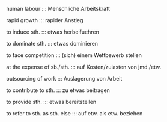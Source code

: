 human labour ::: Menschliche Arbeitskraft
<!--SR:!2024-09-30,4,283!2024-09-29,4,276-->

<!--SR:!2024-10-09,16,306-->

rapid growth ::: rapider Anstieg
<!--SR:!2024-09-29,4,276!2024-09-30,4,283-->

<!--SR:!2024-10-07,14,296-->

to induce sth. ::: etwas herbeifuehren
<!--SR:!2024-09-29,4,276!2024-09-30,4,283-->

<!--SR:!2024-10-07,14,296-->

to dominate sth. ::: etwas dominieren
<!--SR:!2024-09-29,4,270!2024-09-30,4,283-->

<!--SR:!2024-10-10,17,306-->

to face competition ::: (sich) einem Wettbewerb stellen
<!--SR:!2024-09-29,4,276!2024-09-30,4,283-->

<!--SR:!2024-10-08,15,296-->

at the expense of sb./sth. ::: auf Kosten/zulasten von jmd./etw.
<!--SR:!2024-09-29,4,276!2024-09-30,4,283-->

<!--SR:!2024-10-06,13,294-->

outsourcing of work ::: Auslagerung von Arbeit
<!--SR:!2024-09-30,4,283!2024-09-29,4,276-->

<!--SR:!2024-10-07,14,292-->

to contribute to sth. ::: zu etwas beitragen
<!--SR:!2024-10-08,10,276!2024-09-30,4,283-->

<!--SR:!2024-10-08,15,296-->

to provide sth. ::: etwas bereitstellen
<!--SR:!2024-09-30,4,283!2024-09-29,4,270-->

<!--SR:!2024-10-07,14,296-->

to refer to sth. as sth. else ::: auf etw. als etw. beziehen
<!--SR:!2024-09-30,4,283!2024-09-29,4,270-->

<!--SR:!2024-10-11,18,304-->